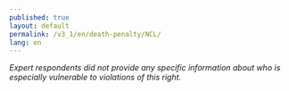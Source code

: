 ```yaml
---
published: true
layout: default
permalink: /v3_1/en/death-penalty/NCL/
lang: en
---
```

_Expert respondents did not provide any specific information about who is especially vulnerable to violations of this right._
